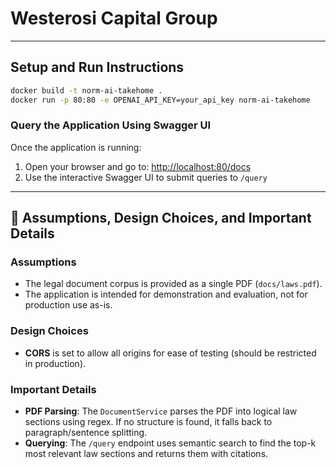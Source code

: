 # Westerosi Capital Group

---

## Setup and Run Instructions

```bash
docker build -t norm-ai-takehome .
docker run -p 80:80 -e OPENAI_API_KEY=your_api_key norm-ai-takehome
```

### **Query the Application Using Swagger UI**

Once the application is running:

1. Open your browser and go to: [http://localhost:80/docs](http://localhost:80/docs)
2. Use the interactive Swagger UI to submit queries to `/query`

---

## 📄 Assumptions, Design Choices, and Important Details

### Assumptions
- The legal document corpus is provided as a single PDF (`docs/laws.pdf`).
- The application is intended for demonstration and evaluation, not for production use as-is.

### Design Choices
- **CORS** is set to allow all origins for ease of testing (should be restricted in production).

### Important Details
- **PDF Parsing**: The `DocumentService` parses the PDF into logical law sections using regex. If no structure is found, it falls back to paragraph/sentence splitting.
- **Querying**: The `/query` endpoint uses semantic search to find the top-k most relevant law sections and returns them with citations.
